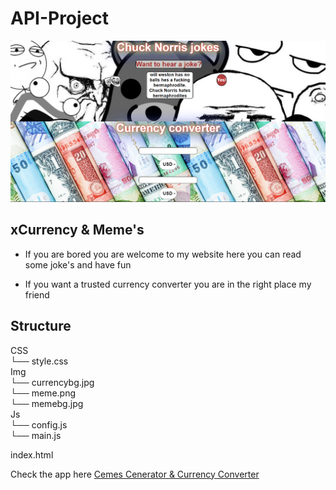 # API-Project

![WEBPAGE-PREVIEW](./img/preview-webpage.PNG)

## xCurrency & Meme's 
- If you are bored you are welcome to my website here you can read some joke's and have fun 

- If you want a trusted currency converter you are in the right place my friend 
## Structure

CSS<br>
 └── style.css<br>
Img<br>
 └── currencybg.jpg<br>
 └── meme.png<br>
 └── memebg.jpg<br>
Js<br>
 └── config.js<br>
 └── main.js<br>

index.html<br>

Check the app here [Cemes Cenerator & Currency Converter](https://magnificent-kheer-016799.netlify.app)

